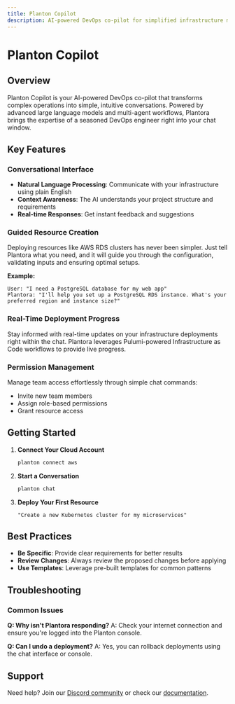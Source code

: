 ```yaml
---
title: Planton Copilot
description: AI-powered DevOps co-pilot for simplified infrastructure management
---
```


# Planton Copilot

## Overview

Planton Copilot is your AI-powered DevOps co-pilot that transforms complex operations into simple, intuitive conversations. Powered by advanced large language models and multi-agent workflows, Plantora brings the expertise of a seasoned DevOps engineer right into your chat window.

## Key Features

### Conversational Interface
- **Natural Language Processing**: Communicate with your infrastructure using plain English
- **Context Awareness**: The AI understands your project structure and requirements
- **Real-time Responses**: Get instant feedback and suggestions

### Guided Resource Creation
Deploying resources like AWS RDS clusters has never been simpler. Just tell Plantora what you need, and it will guide you through the configuration, validating inputs and ensuring optimal setups.

**Example:**
```
User: "I need a PostgreSQL database for my web app"
Plantora: "I'll help you set up a PostgreSQL RDS instance. What's your preferred region and instance size?"
```

### Real-Time Deployment Progress
Stay informed with real-time updates on your infrastructure deployments right within the chat. Plantora leverages Pulumi-powered Infrastructure as Code workflows to provide live progress.

### Permission Management
Manage team access effortlessly through simple chat commands:
- Invite new team members
- Assign role-based permissions
- Grant resource access

## Getting Started

1. **Connect Your Cloud Account**
   ```bash
   planton connect aws
   ```

2. **Start a Conversation**
   ```bash
   planton chat
   ```

3. **Deploy Your First Resource**
   ```
   "Create a new Kubernetes cluster for my microservices"
   ```

## Best Practices

- **Be Specific**: Provide clear requirements for better results
- **Review Changes**: Always review the proposed changes before applying
- **Use Templates**: Leverage pre-built templates for common patterns

## Troubleshooting

### Common Issues

**Q: Why isn't Plantora responding?**
A: Check your internet connection and ensure you're logged into the Planton console.

**Q: Can I undo a deployment?**
A: Yes, you can rollback deployments using the chat interface or console.

## Support

Need help? Join our [Discord community](https://discord.gg/planton) or check our [documentation](/docs).
